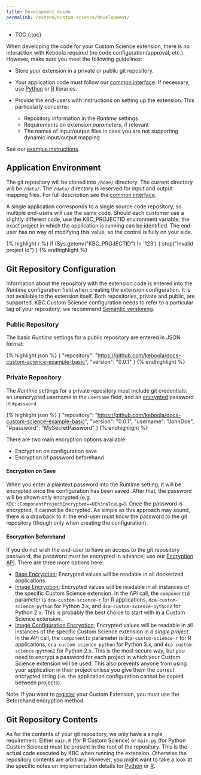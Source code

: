 ```yaml
---
title: Development Guide
permalink: /extend/custom-science/development/
---
```


* TOC
{:toc}

When developing the code for your Custom Science extension, there is no interaction with Keboola required (no code configuration/approval, etc.). 
However, make sure you meet the following guidelines:

- Store your extension in a private or public git repository.
- Your application code must follow our [common interface](/extend/common-interface/). 
If necessary, use [Python](/extend/custom-science/python/) or [R](/extend/custom-science/r/) libraries. 
- Provide the end-users with instructions on setting up the extension. This particularly concerns:
 
  - Repository information in the *Runtime* settings
  - Requirements on extension *parameters*, if relevant 
  - The names of input/output files in case you are not supporting dynamic input/output mapping

See our [example instructions](https://github.com/keboola/python-custom-application-text-splitter/blob/master/README.md).

## Application Environment
The git repository will be cloned into `/home/` directory. The current directory will be `/data/`. 
The `/data/` directory is reserved for input and output mapping files. For full description see 
the [common interface](/extend/common-interface/).

A single application corresponds to a single source code repository, so multiple end-users will use the 
same code. Should each customer use a slightly different code, use the KBC_PROJECTID environment 
variable; the exact project in which the application is running can be identified. 
The end-user has no way of modifying this value, so the control is fully on your side.

{% highlight r %}
if (Sys.getenv("KBC_PROJECTID") != '123')  {
    stop("Invalid project Id")
}
{% endhighlight %}

## Git Repository Configuration

Information about the repository with the extension code is entered into the *Runtime* configuration field when 
creating the extension configuration. It is not available to the extension itself. Both repositories, private 
and public, are supported. KBC Custom Science configuration needs to refer to a particular tag of your repository; 
we recommend [Semantic versioning](http://semver.org/). 

### Public Repository
The basic *Runtime* settings for a public repository are entered in JSON format: 

{% highlight json %}
{
    "repository": "https://github.com/keboola/docs-custom-science-example-basic",
    "version": "0.0.1"
}
{% endhighlight %}

### Private Repository
The *Runtime* settings for a private repository must include git credentials: an unencrypted username in the
`username` field, and an [encrypted](/overview/encryption/) password in `#password`. 

{% highlight json %}
{
    "repository": "https://github.com/keboola/docs-custom-science-example-basic",
    "version": "0.0.1",
    "username": "JohnDoe",
    "#password": "MySecretPassword"
}
{% endhighlight %}

There are two main encryption options available:

- Encryption on configuration save
- Encryption of password beforehand

#### Encryption on Save
When you enter a plaintext password into the Runtime setting, it will be encrypted once the configuration has been saved. 
After that, the password will be shown only encrypted (e.g. `KBC::ComponentProjectEncrypted==UEh3raTcaLg=`). 
Once the password is encrypted, it cannot be decrypted. 
As simple as this approach may sound, there is a drawback to it: 
the end-user must know the password to the git repository (though only when creating the configuration).
  
#### Encryption Beforehand
If you do not wish the end-user to have an access to the git repository password, the password must be encrypted in advance; use our 
[Encryption API](/overview/encryption/). There are three more options here:

- [Base Encryption](/overview/encryption/#base-encryption); Encrypted values will be readable in all dockerized applications.
- [Image Encryption](/overview/encryption/#image-encryption); Encrypted values will be readable in all instances of the specific Custom Science extension.
 In the API call, the `componentId` parameter is `dca-custom-science-r` for R applications, `dca-custom-science-python` for Python 3.x, and `dca-custom-science-python2` for Python 2.x. This is probably the best choice to start with in a Custom Science extension.  
- [Image Configuration Encryption](/overview/encryption/#image-configuration-encryption); Encrypted values will be readable in all instances of the specific Custom Science extension in *a single project*.
 In the API call, the `componentId` parameter is `dca-custom-science-r` for R applications, `dca-custom-science-python` for Python 3.x, and `dca-custom-science-python2` for Python 2.x. This is the most secure way, 
 but you need to encrypt a password for each project in which your Custom Science extension will be used. This also prevents anyone from using your application in their project unless you give them the correct encrypted string (i.e. the application configuration cannot be copied between projects).

Note: If you want to [register](/extend/registration/) your Custom Extension, you must use the Beforehand encryption method.

## Git Repository Contents
As for the contents of your git repository, we only have a single requirement. Either `main.R` (for R Custom Science) or `main.py` (for Python Custom Science) must be present in the root of the repository. 
This is the actual code executed by KBC when running the extension. 
Otherwise the repository contents are arbitrary.
However, you might want to take a look at the specific notes on implementation details for [Python](/extend/custom-science/python/) or [R](/extend/custom-science/r/).

